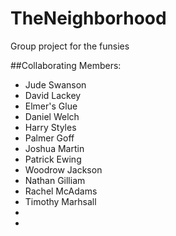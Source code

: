 # TheNeighborhood
Group project for the funsies

##Collaborating Members:

 * Jude Swanson
 * David Lackey
 * Elmer's Glue
 * Daniel Welch
 * Harry Styles
 * Palmer Goff
 * Joshua Martin
 * Patrick Ewing
 * Woodrow Jackson
 * Nathan Gilliam
 * Rachel McAdams
 * Timothy Marhsall
 * 
 *
